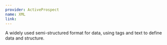 ```yaml
---
provider: ActiveProspect
name: XML
link:
---
```

A widely used semi-structured format for data, using tags and text to define data and structure.
